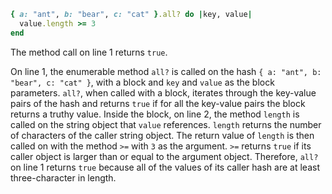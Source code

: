 ```ruby
{ a: "ant", b: "bear", c: "cat" }.all? do |key, value|
  value.length >= 3
end
```
The method call on line 1 returns `true`.

On line 1, the enumerable method `all?` is called on the hash `{ a: "ant", b: "bear", c: "cat" }`, with a block and `key` and `value` as the block parameters. `all?`, when called with a block, iterates through the key-value pairs of the hash and returns `true` if for all the key-value pairs the block returns a truthy value. Inside the block, on line 2, the method `length` is called on the string object that `value` references. `length` returns the number of characters of the caller string object. The return value of `length` is then called on with the method `>=` with `3` as the argument. `>=` returns `true` if its caller object is larger than or equal to the argument object. Therefore, `all?` on line 1 returns `true` because all of the values of its caller hash are at least three-character in length.